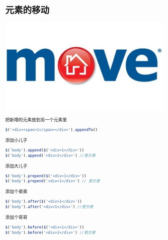 # 元素的移动

![move](../images/move.jpg)

把新增的元素放到另一个元素里

```javascript
$('<div><span>1</span></div>').appendTo()
```

添加小儿子

```javascript
$('body').append($('<div>1</div>'))
$('body').append('<div>1</div>') //更方便
```

添加大儿子

```javascript
$('body').prepend($('<div>1</div>'))
$('body').prepend('<div>1</div>') // 更方便
```

添加个弟弟

```javascript
$('body').after($('<div>1</div>'))
$('body').after('<div>1</div>') //更方便
```

添加个哥哥

```javascript
$('body').before($('<div>1</div>'))
$('body').before('<div>1</div>') //更方便
```